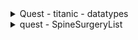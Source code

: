 <details>
<summary>Quest - titanic - datatypes</summary>


|Variable|Definition|Key|분석가 의견|
|--|--|--|--|
|PassengerId|승객에 대한 분류 id||수치형, 유니크한 값으로 개개인에 대한 접근을 통한 데이터베이스에서 사용가능|
|Pclass|승객의 탑승 클래스 단위|1 = 1등실, 2 = 2등실, 3 = 3등실|순서형, 탑승자들간의 사회적지위, 부의정도를 간접적으로 유추할 수 있는 데이터로 활용할 수 있음|
|Name|승객의 이름||명목성, 유니크하지 않고 생성되어있어 데이터로써 활용하지 못함|
|Sex|승객의 성별|male = 남성, female=여성||명목형, 성별은 당시 사회의 풍조와 나이를 통한 사회적 가치규범을 판단할 수 있는 데이터로 활용 가능|
|Age|승객의 나이||수치형, 승객의 성별의 의견과 동일|
|SibSp|같이 탑승한 형제 또는 배우자 수|0~8명까지 범위 존재|수치형, 가족의 수를 알 수 있는 지표로써 성별,나이, 부모 자녀수를 통해 사건 당시 가족과 규범속 사회 풍조를 알아볼 수 있는 데이터로 활용가능|
|Parch|같이 탑승한 부모 또는 자녀 수|0~9명까지 범위 존재|수치형, 형제 배우자의 설명과 동일|
|Ticket|승객의 고유한 티켓번호||명목형, 번호의 발급처가 확실하지 않고 탑승장소라는 항목이 있어 활용불가능|
|Fare|탑승 지불 요금||수치형, 승객의 탑승클래스와 함께 사회적 지위, 부의정도를 유추할 수 있는 데이터로 활용할 수 있음|
|Cabin|승객의 선실번호|nan = 불명 또는 단체실, A** = A섹터 선실, B**= B섹터 선실, C**=C섹터 선실, D**=D섹터 선실, E**=E섹터 선실, F**= F섹터 선실|순서형, 탑승 클래스에 따른 섹터구별을 통해 지위간 생존률과 연결하여 활요할 수 있음|
|Embarked|탑승 장소|S=Southhampton, C=Cherbourg, Q=Queenstown|명목형, 타이타닉의 탑승 목적과 클래스, 요금을 결합하여 사고발생 등의 혼란에서의 사회규범척도를 알아볼 수 있는 데이터로 활용 가능|

</details>

<details>
<summary>quest - SpineSurgeryList
</summary>

|index|Variable|Definition|정상범위|Key|자료형|분석가 의견|
|--|--|--|--|--|--|--|
|1|0|index||명목형|단순 인덱스번호로 활용불가|
|2|환자ID|환자를 식별하는 고유한ID|||명목형|환자에 대한 사후관리를 위한 데이터베이스용 자료로 활용가능|
|3|Large Lymphocyte|혈액 내 큰 림프구 수치를 나타내는 지표|1,500-4,500 / μL||수치형|각 환자의 개인적 수치이나 큰 림프구와 허리수술의 집단적 상관관계를 확인할 때에는 범위형으로 사용할 수 있음|
|4|Location of herniation|탈출한 디스크의 위치로 매개변수|없음|1= 1번디스크, 2= 2번디스크, 3 = 3번디스크, 4= 4번디스크, 5= 5번디스크|수치형|중앙값과 평균값이 상이하고 유의미한 분산이 존재하므로 현대사회 생활양식에서 허리의 어느 부분이 더 데미지를 받는가를 알 수 있는 지표|
|5|ODI|척추 통증 장애 지수로, 일상 생활에서 발생하는 제한 정도를 평가하는 지표|0-100|nan ~ 68|수치형|통증의 척도를 숫자로 표현한 지표로 어느정도의 통증일 때 수술을 받게 되었는가를 여러 요인과 통합하여 알아볼 수 있는 지표|
|6|가족력| 질병이나 유전적 소인이 부모나 가족 선조에 보이는 경우|없음(또는 해당 질환)|0 = 없음, 1=있음|명목형|가족력의 유무를 나눠 허리수술의 유전성에 대한 지표로서 사용 가능|
|7|간질성폐질환|폐 건강 상태를 나타내는 지표|없음 또는 치료 후 정상|0 = 건강, 1=아픔|명목형|폐건강상태의 유무를 나눠 허리수술과 폐건강에 대한 상관 지표로서 사용 가능|
|8|고혈압여부|고혈압 유무를 나타내는 지표|정상: 90/60-120/80 mmHg|0 = 건강, 1=아픔|명목형|혈압강상태의 유무를 나눠 허리수술과 혈압에 대한 상관 지표로서 사용 가능|
|9|과거수술횟수|과거 수술을 받은 횟수를 나타내는 지표|0 이상|0= 0회, 1= 1회, 2=2회 3=3회|수치형|수술횟수를 수치로 나타내여 다른 자료들과 결합하여 수술의 재발성에 대한 지표로 활용 가능, 재수술 여부로 변환시 명목형으로 사용가능|
|10|당뇨여부|당뇨병 유무를 나타내는 지표|정상: 공복혈당 < 100 mg/dL|0=없음,1=있음|명목형|당뇨의 유무를 나눠 허리수술과 당뇨에 대한 연관 지표로서 사용 가능|
|11|말초동맥질환여부|말초 동맥 질환 유무를 나타내는 지표|없음 또는 치료 후 정상|0=없음,1=있음|명목형|동맥질환의 유무를 나눠 허리수술과 동맥질환에 대한 연관 지표로서 사용 가능|
|12|빈혈여부|빈혈 유무를 나타내는 지표|여성: 헤모글로빈 < 12 g/dL|0=없음,1=있음|명목형|빈혈의 유무를 나눠 허리수술과 동빈혈에 대한 연관 지표로서 사용 가능|
|13|성별|남성 또는 여성 성별을 나타내는 지표|없음|1=남성,2=여성|명목형|유전학의 성별과 허리의 상관관계와 사회적 성별과 허리의 상관관계를 알아볼 수 있는 지표로 활용 가능|
|14|스테로이드치료|스테로이드 치료 여부를 나타내는 지표|없음 또는 치료 후 정상|0=없음,1=있음|명목형|수술 전 스테로이드 치료를 통한 보존적치료의 유무와 통증 장애지수 등과 결합하여 수술 시기 책정등의 지표로서 활용 가능|
|15|신부전여부|신장 건강 상태를 나타내는 지표|없음 또는 치료 후 정상|0=없음,1=있음|명목형|신부전의 유무를 나눠 허리수술과 신부전에 대한 연관 지표로서 사용 가능|
|16|신장|체내 물질의 정상적인 배설을 도와주는 신장 기능을 나타내는 지표|여성: 70-140 mL/min/1.73 m²||수치형|신장기능과 허리수술간의 상관관계 지표로서 활용 가능|
|17|심혈관질환|심혈관 건강 상태를 나타내는 지표|없음 또는 치료 후 정상|0=없음,1=있음|명목형|심혈관질환의 유무를 나눠 허리수술과 심혈관질환에 대한 연관 지표로서 사용 가능|
|18|암발병여부|암 발생 여부를 나타내는 지표|없음 또는 발병 후 치료|0=없음,1=있음|명목형|암발병의 유무를 나눠 허리수술후 다른 질환성 자료와 함께 암발병 확률에 대한 연관 지표로서 사용 가능|
|19|연령|나이를 나타내는 지표|0 이상||수치형|연령과 허리수술간 상관관계를 볼 수 있는 지표로 확인가능|
|20|우울증여부|우울증 유무를 나타내는 지표|없음 또는 치료 후 정상|0=낮음,1=중간,2=높음|순위형|우울증 정도에 따른 행동양상과 허리수술의 상관관계 또는 허리통증과 우울증 정도에 대한 상관관계를 알아볼 수 있는 지표로 활용가능|
|21|입원기간|입원한 기간을 나타내는 지표|0 이상||수치형|통증정도와 연령 등의 다른 자료들과 함께 특정 집단에 대한 평균입원기간을 알아볼 수 있는 지표로 활용가능|
|22|입원일자|입원일을 나타내는 지표|없음||수치형|입원기간과 동일|
|23|종양진행여부|종양의 진행 상태를 나타내는 지표|없음 또는 치료 후 정상|0=없음,1=있음|명목형|종양에 대한 허리수술 또는 허리수술 후 종양발생에 대한 연관 지표로써 활용 가능|
|24|직업|환자의 직업을 나타내는 지표|없음 또는 해당 직업||명목형|직업과 허리통증 및 수술에 대한 상관관계를 알아볼 수 있는 지표로 활용 가능|
|25|체중|체중을 나타내는 지표|정상: 18.5-24.9 kg/m²||수치형|체중과 허리통증 및 수술에 대한 상관관계를 알아볼 수 있는 지표로 활용 가능|
|26|퇴원일자|퇴원일을 나타내는 지표|없음||수치형|입원기간과 동일|
|27|헤모글로빈수치|혈중 헤모글로빈 농도를 나타내는 지표|여성: 12-16 g/dL||수치형|빈혈과 허리통증 및 수술에 대한 상관관계를 알아볼 수 있는 지표로 활용 가능|
|28|혈전합병증여부|혈전 합병증 유무를 나타내는 지표|없음 또는 치료 후 정상|0=없음,1=있음|명목형|혈전합병에 대한 허리수술에 대한 연관 지표로써 활용 가능|
|29|환자통증정도|환자의 통증 정도를 평가하는 지표|0-10(10이 가장 심각)|0~10|순위형|환자의 통정정도 레벨과 스테로이드 지표, 기타 지표들과 함께 비수술적 치료와 수술에 대한 지표를 나타낼 수 있는 자료로 활용가능|
|30|흡연여부|흡연 여부를 나타내는 지표|없음 또는 해당 여부|0=없음,1=있음|명목형|흡연과 허리수술에 대한 연관 지표로써 활용 가능|
|31|통증기간(월)|통증이 시작된 지난 기간을 나타내는 지표|0 이상||수치형|통증발병 후 수술시간, 실패여부, 허리에 대한 기타 자료들과 함께 방치 또는 치료기간에 대한 지표로 활용가능|
|32|수술기법|수술 시 사용된 기술을 나타내는 지표|없음 또는 해당 기술|TELD,IELD|명목형|수술 기법에 대한 성공률이나 기타 후속조치 또는 증상에 대한 기법적용에 대한 지표로 활용가능|
|33|수술시간|수술 소요 시간을 나타내는 지표|0 이상||수치형|수술 기법과 환자의 상태와 함께 입원척도에 대한 지표로 활용가능|
|34|수술실패여부|수술 실패 여부를 나타내는 지표|없음 또는 해당 여부|0=없음,1=있음|명목형|환자의 상태와 기법으로 수술 시행에 대한 지표로 활용가능|
|35|수술일자|수술을 받은 날짜를 나타내는 지표|없음||수치형|기본적 수치형이나 계절에 대한 명목형으로 묶어 날씨와 시기에 대한 수술의 이상정도 판별의 지표로 활용가능성 있음|
|36|재발여부|척추 통증이 재발되었는지 여부를 나타내는 지표|없음 또는 해당 여부|0=없음,1=있음|명목형|환자의 기본정보와 묶어 수술 기법의 개선에 대한 지표로 활용가능|
|37|혈액형|환자의 혈액형을 나타내는 지표|없음 또는 해당 혈액형|'RH+A', 'RH+B', 'RH+O', 'RH+AB'|명목형|현재로써는 혈액형과 허리수술의 상관관계라는 깊은단계의 논문적 자료로써만 활용가능|
|38|전방디스크높이(mm)|전방 디스크의 높이를 나타내는 지표|0 이상||수치형|허리 수술의 보조적 기구제작 등에 대한 일반화된 생산을 위한 지표로 활용가능|
|39|후방디스크높이(mm)|후방 디스크의 높이를 나타내는 지표|0 이상||수치형|허리 수술의 보조적 기구제작 등에 대한 일반화된 생산을 위한 지표로 활용가능|
|40|지방축적도|지방 축적 정도를 나타내는 지표|정상: 20-25%||수치형|허리 수술 성공과 재발과 묶어 난이도 및 수술 진행에 대한 지표로 활용가능|
|41|Instability|척추 안정성을 나타내는 지표|없음 또는 해당 여부|0=안정,1=불안정|명목형|안정도에 따른 수술 기법, 성공 여부판단에 대한 지표로 활용 가능|
|42|MF + ES|혼합 신경병증 및 대량 열 치료(미세파 관리 및 전기 자극)로 수행된 치료법|없음 또는 해당 여부||수치형|비수술적 방법의 고려와 수술 후 비수술적 치료 병행에 대한 지표로 활용 가능|
|43|Modic change|검은색과 밝은색의 조합으로 척추의 변형을 표시하는 방법으로, 척추 통증과 관련이 있을 수 있다.|없음 또는 해당 여부|0,1,2,3|순위형|척추 변형도에 따른 척추 통증관련 지표로 활용가능|
|44|PI|척추 곡률을 나타내는 지표|30-40도||수치형|곡률에 따른 보조기구 제작 일반화 또는 수술기법 선택에 대한 지표로 활용 가능|
|45|PT|척추 곡률을 나타내는 지표|13-17도||수치형|곡률에 따른 보조기구 제작 일반화 또는 수술기법 선택에 대한 지표로 활용 가능|
|46|Seg Angle(raw)|척추 각도를 나타내는 지표|없음||수치형|각도에 따른 보조기구 제작 일반화 또는 수술기법 선택에 대한 지표로 활용 가능|
|47|Vaccum disc|Vaccum disk는 디스크의 최종 단계로, 이 상태에서 쉽게 부러져 다른 퇴행성 디스크 질환을 유발한다.|없음 또는 해당 여부|0=없음,1=있음|명목형|수술기법 또는 사후관리에 대한 지표로서 활용 가능|
|48|골밀도|골의 밀도를 나타내는 지표|약 1 g/cm³ 이상||수치형|골밀도에 따른 수술방법 선택에 대한 지표로 활용가능|
|49|디스크단면적|디스크 단면적을 나타내는 지표|50-200 px²||수치형|단면적에 따른 보조기구 제작 일반화 또는 수술기법 선택에 대한 지표로 활용 가능|
|50|디스크위치|디스크의 위치를 나타내는 지표|없음 또는 해당 위치|1 ~ 45|수치형|위치에 따른 보조기구 제작 일반화 또는 수술기법 선택에 대한 지표로 활용 가능|
|51|척추이동척도|척추 이동 범위를 나타내는 지표|10-15 °|'Down', 'Up', 'Middle', 'Extremely down', 'Extremely up'|순위형|이동 정도에 따른 수술방법 선택에 대한 지표로 활용가능|
|52|척추전방위증|척추의 사진에서 전방위증을 발견한 경우의 수준을 나타내는 지표| 없음 또는 해당 위치|0=없음,1=있음|명목형|척추전방위증 유무에 대한 수술기법 또는 사후관리에 대한 지표로서 활용 가능|




</details>

